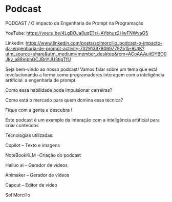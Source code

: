 # Podcast
PODCAST / O impacto da Engenharia de Prompt na Programação

YouTube: https://youtu.be/4LgBOJa8uqE?si=AYbhuz2HwFNWvaG5

Linkedin: https://www.linkedin.com/posts/solmorcillo_podcast-o-impacto-da-engenharia-de-prompt-activity-7329138780697792515-8UtK?utm_source=share&utm_medium=member_desktop&rcm=ACoAAAuitDYBO0Jky_a88mbhGCJBnYJU3tigTfU

Seja bem-vindo ao nosso podcast! 
Vamos falar sobre um tema que está revolucionando a forma como programadores interagem com a inteligência artificial: a engenharia de prompt. 

Como essa habilidade pode impulsionar carreiras?

Como está o mercado para quem domina essa técnica?

Fique com a gente e descubra !


Este podcast é um exemplo da interação com a inteligência artificial para criar conteúdos


Tecnologias utilizadas: 

Copilot – Texto e imagens

NoteBookKLM –Criação do podcast

Hailuo ai – Gerador de videos

Animaker – Gerador de vídeos

Capcut – Editor de video

Sol Morcillo
